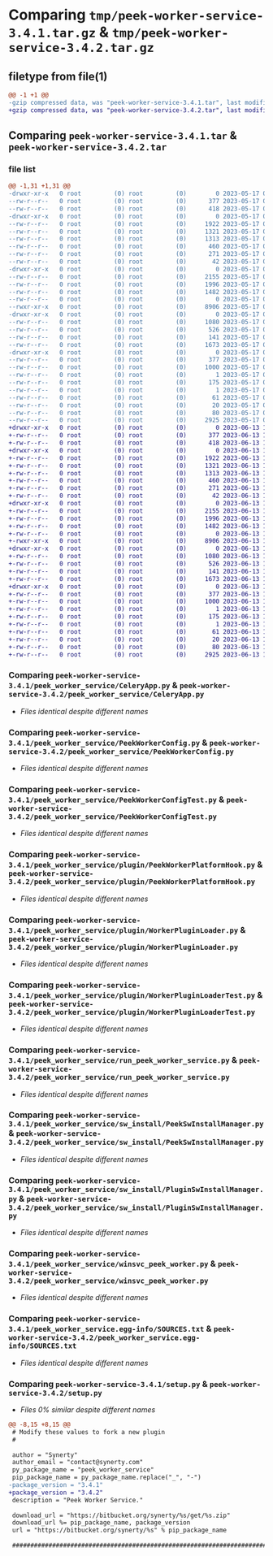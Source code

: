 # Comparing `tmp/peek-worker-service-3.4.1.tar.gz` & `tmp/peek-worker-service-3.4.2.tar.gz`

## filetype from file(1)

```diff
@@ -1 +1 @@
-gzip compressed data, was "peek-worker-service-3.4.1.tar", last modified: Wed May 17 03:32:11 2023, max compression
+gzip compressed data, was "peek-worker-service-3.4.2.tar", last modified: Tue Jun 13 12:00:14 2023, max compression
```

## Comparing `peek-worker-service-3.4.1.tar` & `peek-worker-service-3.4.2.tar`

### file list

```diff
@@ -1,31 +1,31 @@
-drwxr-xr-x   0 root         (0) root         (0)        0 2023-05-17 03:32:11.018425 peek-worker-service-3.4.1/
--rw-r--r--   0 root         (0) root         (0)      377 2023-05-17 03:32:11.018425 peek-worker-service-3.4.1/PKG-INFO
--rw-r--r--   0 root         (0) root         (0)      418 2023-05-17 03:29:56.000000 peek-worker-service-3.4.1/README.rst
-drwxr-xr-x   0 root         (0) root         (0)        0 2023-05-17 03:32:11.017425 peek-worker-service-3.4.1/peek_worker_service/
--rw-r--r--   0 root         (0) root         (0)     1922 2023-05-17 03:29:56.000000 peek-worker-service-3.4.1/peek_worker_service/CeleryApp.py
--rw-r--r--   0 root         (0) root         (0)     1321 2023-05-17 03:29:56.000000 peek-worker-service-3.4.1/peek_worker_service/PeekWorkerConfig.py
--rw-r--r--   0 root         (0) root         (0)     1313 2023-05-17 03:29:56.000000 peek-worker-service-3.4.1/peek_worker_service/PeekWorkerConfigTest.py
--rw-r--r--   0 root         (0) root         (0)      460 2023-05-17 03:29:56.000000 peek-worker-service-3.4.1/peek_worker_service/PlatformDependencyTest.py
--rw-r--r--   0 root         (0) root         (0)      271 2023-05-17 03:29:56.000000 peek-worker-service-3.4.1/peek_worker_service/TempUnitTest.py
--rw-r--r--   0 root         (0) root         (0)       42 2023-05-17 03:32:10.000000 peek-worker-service-3.4.1/peek_worker_service/__init__.py
-drwxr-xr-x   0 root         (0) root         (0)        0 2023-05-17 03:32:11.018425 peek-worker-service-3.4.1/peek_worker_service/plugin/
--rw-r--r--   0 root         (0) root         (0)     2155 2023-05-17 03:29:56.000000 peek-worker-service-3.4.1/peek_worker_service/plugin/PeekWorkerPlatformHook.py
--rw-r--r--   0 root         (0) root         (0)     1996 2023-05-17 03:29:56.000000 peek-worker-service-3.4.1/peek_worker_service/plugin/WorkerPluginLoader.py
--rw-r--r--   0 root         (0) root         (0)     1482 2023-05-17 03:29:56.000000 peek-worker-service-3.4.1/peek_worker_service/plugin/WorkerPluginLoaderTest.py
--rw-r--r--   0 root         (0) root         (0)        0 2023-05-17 03:29:56.000000 peek-worker-service-3.4.1/peek_worker_service/plugin/__init__.py
--rwxr-xr-x   0 root         (0) root         (0)     8906 2023-05-17 03:29:56.000000 peek-worker-service-3.4.1/peek_worker_service/run_peek_worker_service.py
-drwxr-xr-x   0 root         (0) root         (0)        0 2023-05-17 03:32:11.018425 peek-worker-service-3.4.1/peek_worker_service/sw_install/
--rw-r--r--   0 root         (0) root         (0)     1080 2023-05-17 03:29:56.000000 peek-worker-service-3.4.1/peek_worker_service/sw_install/PeekSwInstallManager.py
--rw-r--r--   0 root         (0) root         (0)      526 2023-05-17 03:29:56.000000 peek-worker-service-3.4.1/peek_worker_service/sw_install/PluginSwInstallManager.py
--rw-r--r--   0 root         (0) root         (0)      141 2023-05-17 03:29:56.000000 peek-worker-service-3.4.1/peek_worker_service/sw_install/__init__.py
--rw-r--r--   0 root         (0) root         (0)     1673 2023-05-17 03:29:56.000000 peek-worker-service-3.4.1/peek_worker_service/winsvc_peek_worker.py
-drwxr-xr-x   0 root         (0) root         (0)        0 2023-05-17 03:32:11.018425 peek-worker-service-3.4.1/peek_worker_service.egg-info/
--rw-r--r--   0 root         (0) root         (0)      377 2023-05-17 03:32:10.000000 peek-worker-service-3.4.1/peek_worker_service.egg-info/PKG-INFO
--rw-r--r--   0 root         (0) root         (0)     1000 2023-05-17 03:32:11.000000 peek-worker-service-3.4.1/peek_worker_service.egg-info/SOURCES.txt
--rw-r--r--   0 root         (0) root         (0)        1 2023-05-17 03:32:10.000000 peek-worker-service-3.4.1/peek_worker_service.egg-info/dependency_links.txt
--rw-r--r--   0 root         (0) root         (0)      175 2023-05-17 03:32:10.000000 peek-worker-service-3.4.1/peek_worker_service.egg-info/entry_points.txt
--rw-r--r--   0 root         (0) root         (0)        1 2023-05-17 03:32:10.000000 peek-worker-service-3.4.1/peek_worker_service.egg-info/not-zip-safe
--rw-r--r--   0 root         (0) root         (0)       61 2023-05-17 03:32:10.000000 peek-worker-service-3.4.1/peek_worker_service.egg-info/requires.txt
--rw-r--r--   0 root         (0) root         (0)       20 2023-05-17 03:32:10.000000 peek-worker-service-3.4.1/peek_worker_service.egg-info/top_level.txt
--rw-r--r--   0 root         (0) root         (0)       80 2023-05-17 03:32:11.020425 peek-worker-service-3.4.1/setup.cfg
--rw-r--r--   0 root         (0) root         (0)     2925 2023-05-17 03:32:10.000000 peek-worker-service-3.4.1/setup.py
+drwxr-xr-x   0 root         (0) root         (0)        0 2023-06-13 12:00:14.019099 peek-worker-service-3.4.2/
+-rw-r--r--   0 root         (0) root         (0)      377 2023-06-13 12:00:14.019099 peek-worker-service-3.4.2/PKG-INFO
+-rw-r--r--   0 root         (0) root         (0)      418 2023-06-13 11:58:05.000000 peek-worker-service-3.4.2/README.rst
+drwxr-xr-x   0 root         (0) root         (0)        0 2023-06-13 12:00:14.018099 peek-worker-service-3.4.2/peek_worker_service/
+-rw-r--r--   0 root         (0) root         (0)     1922 2023-06-13 11:58:05.000000 peek-worker-service-3.4.2/peek_worker_service/CeleryApp.py
+-rw-r--r--   0 root         (0) root         (0)     1321 2023-06-13 11:58:05.000000 peek-worker-service-3.4.2/peek_worker_service/PeekWorkerConfig.py
+-rw-r--r--   0 root         (0) root         (0)     1313 2023-06-13 11:58:05.000000 peek-worker-service-3.4.2/peek_worker_service/PeekWorkerConfigTest.py
+-rw-r--r--   0 root         (0) root         (0)      460 2023-06-13 11:58:05.000000 peek-worker-service-3.4.2/peek_worker_service/PlatformDependencyTest.py
+-rw-r--r--   0 root         (0) root         (0)      271 2023-06-13 11:58:05.000000 peek-worker-service-3.4.2/peek_worker_service/TempUnitTest.py
+-rw-r--r--   0 root         (0) root         (0)       42 2023-06-13 12:00:13.000000 peek-worker-service-3.4.2/peek_worker_service/__init__.py
+drwxr-xr-x   0 root         (0) root         (0)        0 2023-06-13 12:00:14.019099 peek-worker-service-3.4.2/peek_worker_service/plugin/
+-rw-r--r--   0 root         (0) root         (0)     2155 2023-06-13 11:58:05.000000 peek-worker-service-3.4.2/peek_worker_service/plugin/PeekWorkerPlatformHook.py
+-rw-r--r--   0 root         (0) root         (0)     1996 2023-06-13 11:58:05.000000 peek-worker-service-3.4.2/peek_worker_service/plugin/WorkerPluginLoader.py
+-rw-r--r--   0 root         (0) root         (0)     1482 2023-06-13 11:58:05.000000 peek-worker-service-3.4.2/peek_worker_service/plugin/WorkerPluginLoaderTest.py
+-rw-r--r--   0 root         (0) root         (0)        0 2023-06-13 11:58:05.000000 peek-worker-service-3.4.2/peek_worker_service/plugin/__init__.py
+-rwxr-xr-x   0 root         (0) root         (0)     8906 2023-06-13 11:58:05.000000 peek-worker-service-3.4.2/peek_worker_service/run_peek_worker_service.py
+drwxr-xr-x   0 root         (0) root         (0)        0 2023-06-13 12:00:14.019099 peek-worker-service-3.4.2/peek_worker_service/sw_install/
+-rw-r--r--   0 root         (0) root         (0)     1080 2023-06-13 11:58:05.000000 peek-worker-service-3.4.2/peek_worker_service/sw_install/PeekSwInstallManager.py
+-rw-r--r--   0 root         (0) root         (0)      526 2023-06-13 11:58:05.000000 peek-worker-service-3.4.2/peek_worker_service/sw_install/PluginSwInstallManager.py
+-rw-r--r--   0 root         (0) root         (0)      141 2023-06-13 11:58:05.000000 peek-worker-service-3.4.2/peek_worker_service/sw_install/__init__.py
+-rw-r--r--   0 root         (0) root         (0)     1673 2023-06-13 11:58:05.000000 peek-worker-service-3.4.2/peek_worker_service/winsvc_peek_worker.py
+drwxr-xr-x   0 root         (0) root         (0)        0 2023-06-13 12:00:14.018099 peek-worker-service-3.4.2/peek_worker_service.egg-info/
+-rw-r--r--   0 root         (0) root         (0)      377 2023-06-13 12:00:13.000000 peek-worker-service-3.4.2/peek_worker_service.egg-info/PKG-INFO
+-rw-r--r--   0 root         (0) root         (0)     1000 2023-06-13 12:00:14.000000 peek-worker-service-3.4.2/peek_worker_service.egg-info/SOURCES.txt
+-rw-r--r--   0 root         (0) root         (0)        1 2023-06-13 12:00:13.000000 peek-worker-service-3.4.2/peek_worker_service.egg-info/dependency_links.txt
+-rw-r--r--   0 root         (0) root         (0)      175 2023-06-13 12:00:13.000000 peek-worker-service-3.4.2/peek_worker_service.egg-info/entry_points.txt
+-rw-r--r--   0 root         (0) root         (0)        1 2023-06-13 12:00:13.000000 peek-worker-service-3.4.2/peek_worker_service.egg-info/not-zip-safe
+-rw-r--r--   0 root         (0) root         (0)       61 2023-06-13 12:00:13.000000 peek-worker-service-3.4.2/peek_worker_service.egg-info/requires.txt
+-rw-r--r--   0 root         (0) root         (0)       20 2023-06-13 12:00:13.000000 peek-worker-service-3.4.2/peek_worker_service.egg-info/top_level.txt
+-rw-r--r--   0 root         (0) root         (0)       80 2023-06-13 12:00:14.020099 peek-worker-service-3.4.2/setup.cfg
+-rw-r--r--   0 root         (0) root         (0)     2925 2023-06-13 12:00:13.000000 peek-worker-service-3.4.2/setup.py
```

### Comparing `peek-worker-service-3.4.1/peek_worker_service/CeleryApp.py` & `peek-worker-service-3.4.2/peek_worker_service/CeleryApp.py`

 * *Files identical despite different names*

### Comparing `peek-worker-service-3.4.1/peek_worker_service/PeekWorkerConfig.py` & `peek-worker-service-3.4.2/peek_worker_service/PeekWorkerConfig.py`

 * *Files identical despite different names*

### Comparing `peek-worker-service-3.4.1/peek_worker_service/PeekWorkerConfigTest.py` & `peek-worker-service-3.4.2/peek_worker_service/PeekWorkerConfigTest.py`

 * *Files identical despite different names*

### Comparing `peek-worker-service-3.4.1/peek_worker_service/plugin/PeekWorkerPlatformHook.py` & `peek-worker-service-3.4.2/peek_worker_service/plugin/PeekWorkerPlatformHook.py`

 * *Files identical despite different names*

### Comparing `peek-worker-service-3.4.1/peek_worker_service/plugin/WorkerPluginLoader.py` & `peek-worker-service-3.4.2/peek_worker_service/plugin/WorkerPluginLoader.py`

 * *Files identical despite different names*

### Comparing `peek-worker-service-3.4.1/peek_worker_service/plugin/WorkerPluginLoaderTest.py` & `peek-worker-service-3.4.2/peek_worker_service/plugin/WorkerPluginLoaderTest.py`

 * *Files identical despite different names*

### Comparing `peek-worker-service-3.4.1/peek_worker_service/run_peek_worker_service.py` & `peek-worker-service-3.4.2/peek_worker_service/run_peek_worker_service.py`

 * *Files identical despite different names*

### Comparing `peek-worker-service-3.4.1/peek_worker_service/sw_install/PeekSwInstallManager.py` & `peek-worker-service-3.4.2/peek_worker_service/sw_install/PeekSwInstallManager.py`

 * *Files identical despite different names*

### Comparing `peek-worker-service-3.4.1/peek_worker_service/sw_install/PluginSwInstallManager.py` & `peek-worker-service-3.4.2/peek_worker_service/sw_install/PluginSwInstallManager.py`

 * *Files identical despite different names*

### Comparing `peek-worker-service-3.4.1/peek_worker_service/winsvc_peek_worker.py` & `peek-worker-service-3.4.2/peek_worker_service/winsvc_peek_worker.py`

 * *Files identical despite different names*

### Comparing `peek-worker-service-3.4.1/peek_worker_service.egg-info/SOURCES.txt` & `peek-worker-service-3.4.2/peek_worker_service.egg-info/SOURCES.txt`

 * *Files identical despite different names*

### Comparing `peek-worker-service-3.4.1/setup.py` & `peek-worker-service-3.4.2/setup.py`

 * *Files 0% similar despite different names*

```diff
@@ -8,15 +8,15 @@
 # Modify these values to fork a new plugin
 #
 
 author = "Synerty"
 author_email = "contact@synerty.com"
 py_package_name = "peek_worker_service"
 pip_package_name = py_package_name.replace("_", "-")
-package_version = "3.4.1"
+package_version = "3.4.2"
 description = "Peek Worker Service."
 
 download_url = "https://bitbucket.org/synerty/%s/get/%s.zip"
 download_url %= pip_package_name, package_version
 url = "https://bitbucket.org/synerty/%s" % pip_package_name
 
 ###############################################################################
```

